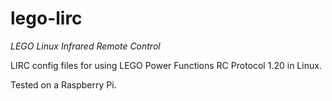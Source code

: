 lego-lirc
=========

*LEGO Linux Infrared Remote Control*



LIRC config files for using LEGO Power Functions RC Protocol 1.20 in Linux.

Tested on a Raspberry Pi.